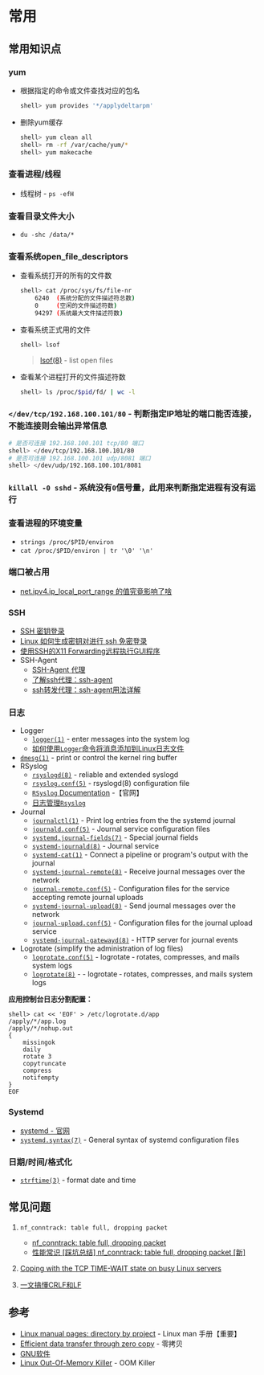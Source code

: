 # 常用

## 常用知识点

### yum

* 根据指定的命令或文件查找对应的包名
    ```bash
    shell> yum provides '*/applydeltarpm'
    ```
* 删除yum缓存
    ```bash
    shell> yum clean all
    shell> rm -rf /var/cache/yum/*
    shell> yum makecache
    ```

### 查看进程/线程

* 线程树 - `ps -efH`

### 查看目录文件大小

* `du -shc /data/*`


### 查看系统open_file_descriptors
    
* 查看系统打开的所有的文件数
    ```bash
    shell> cat /proc/sys/fs/file-nr
        6240  (系统分配的文件描述符总数)
        0     (空闲的文件描述符数)
        94297 (系统最大文件描述符数)
    ```
* 查看系统正式用的文件
    ```bash
    shell> lsof
    ```
  > [lsof(8)](https://man7.org/linux/man-pages/man8/lsof.8.html) - list open files
* 查看某个进程打开的文件描述符数
    ```bash
    shell> ls /proc/$pid/fd/ | wc -l
    ```

### `</dev/tcp/192.168.100.101/80` - 判断指定IP地址的端口能否连接，不能连接则会输出异常信息

```bash
# 是否可连接 192.168.100.101 tcp/80 端口
shell> </dev/tcp/192.168.100.101/80
# 是否可连接 192.168.100.101 udp/8081 端口
shell> </dev/udp/192.168.100.101/8081
```

### `killall -0 sshd` - 系统没有`0`信号量，此用来判断指定进程有没有运行


### 查看进程的环境变量

* `strings /proc/$PID/environ`
* `cat /proc/$PID/environ | tr '\0' '\n'`

### 端口被占用

* [net.ipv4.ip_local_port_range 的值究竟影响了啥](https://mozillazg.com/2019/05/linux-what-net.ipv4.ip_local_port_range-effect-or-mean.html)


### SSH

* [SSH 密钥登录](https://wangdoc.com/ssh/key.html)
* [Linux 如何生成密钥对进行 ssh 免密登录](https://segmentfault.com/a/1190000024575872)
* [使用SSH的X11 Forwarding远程执行GUI程序](https://www.jianshu.com/p/24663f3491fa)
* SSH-Agent
  * [SSH-Agent 代理](https://poison77.com/2020/06/07/ssh-agent/)
  * [了解ssh代理：ssh-agent](https://www.zsythink.net/archives/2407)
  * [ssh转发代理：ssh-agent用法详解](https://www.cnblogs.com/f-ck-need-u/p/10484531.html)

### 日志

* Logger
  * [`logger(1)`](https://man7.org/linux/man-pages/man1/logger.1.html) - enter messages into the system log
  * [如何使用`Logger`命令将消息添加到Linux日志文件](https://www.linuxprobe.com/logger-linux-methods.html)
* [`dmesg(1)`](https://man7.org/linux/man-pages/man1/dmesg.1.html) - print or control the kernel ring buffer
* RSyslog
  * [`rsyslogd(8)`](https://man7.org/linux/man-pages/man8/rsyslogd.8.html) - reliable and extended syslogd
  * [`rsyslog.conf(5)`](https://man7.org/linux/man-pages/man5/rsyslog.conf.5.html) - rsyslogd(8) configuration file
  * [`RSyslog` Documentation](https://www.rsyslog.com/doc/v8-stable/index.html) -【官网】
  * [日志管理`Rsyslog`](https://www.jianshu.com/p/e129ed893362)
* Journal
  * [`journalctl(1)`](https://man7.org/linux/man-pages/man1/journalctl.1.html) - Print log entries from the the systemd journal
  * [`journald.conf(5)`](https://man7.org/linux/man-pages/man5/journald.conf.5.html) - Journal service configuration files
  * [`systemd.journal-fields(7)`](https://man7.org/linux/man-pages/man7/systemd.journal-fields.7.html) - Special journal fields
  * [`systemd-journald(8)`](https://man7.org/linux/man-pages/man8/systemd-journald.8.html) - Journal service
  * [`systemd-cat(1)`](https://man7.org/linux/man-pages/man1/systemd-cat.1.html) - Connect a pipeline or program's output with the journal
  * [`systemd-journal-remote(8)`](https://man7.org/linux/man-pages/man8/systemd-journal-remote.8.html) - Receive journal messages over the network
  * [`journal-remote.conf(5)`](https://man7.org/linux/man-pages/man5/journal-remote.conf.5.html) - Configuration files for the service accepting remote journal uploads
  * [`systemd-journal-upload(8)`](https://man7.org/linux/man-pages/man8/systemd-journal-upload.service.8.html) - Send journal messages over the network
  * [`journal-upload.conf(5)`](https://man7.org/linux/man-pages/man5/journal-upload.conf.5.html) - Configuration files for the journal upload service
  * [`systemd-journal-gatewayd(8)`](https://man7.org/linux/man-pages/man8/systemd-journal-gatewayd.8.html) - HTTP server for journal events
* Logrotate (simplify the administration of log files)
  * [`logrotate.conf(5)`](https://man7.org/linux/man-pages/man5/logrotate.conf.5.html) - logrotate ‐ rotates, compresses, and mails system logs
  * [`logrotate(8)`](https://man7.org/linux/man-pages/man8/logrotate.8.html) -  - logrotate ‐ rotates, compresses, and mails system logs

**应用控制台日志分割配置：**
```shell
shell> cat << 'EOF' > /etc/logrotate.d/app
/apply/*/app.log
/apply/*/nohup.out
{
    missingok
    daily
    rotate 3
    copytruncate
    compress
    notifempty
}
EOF
```

### Systemd

* [systemd - 官网](https://systemd.io/)
* [`systemd.syntax(7)`](https://man7.org/linux/man-pages/man7/systemd.syntax.7.html) - General syntax of systemd configuration files

### 日期/时间/格式化

* [`strftime(3)`](https://man7.org/linux/man-pages/man3/strftime.3.html) - format date and time

## 常见问题

1. `nf_conntrack: table full, dropping packet`
   * [nf_conntrack: table full, dropping packet](https://morganwu277.github.io/2018/05/26/Solve-production-issue-of-nf-conntrack-table-full-dropping-packet/)
   * [性能常识 [踩坑总结] nf_conntrack: table full, dropping packet [新]](https://testerhome.com/topics/15824)

2. [Coping with the TCP TIME-WAIT state on busy Linux servers](https://vincent.bernat.ch/en/blog/2014-tcp-time-wait-state-linux)

3. [一文搞懂CRLF和LF](https://www.mdnice.com/writing/5dcb6caf12db4dcb8a05bfe55dcb044d)

## 参考

* [Linux manual pages: directory by project](https://man7.org/linux/man-pages/dir_by_project.html) - Linux man 手册【重要】
* [Efficient data transfer through zero copy](https://developer.ibm.com/articles/j-zerocopy/) - 零拷贝
* [GNU软件](https://www.gnu.org/software/software.html)
* [Linux Out-Of-Memory Killer](https://rakeshjain-devops.medium.com/linux-out-of-memory-killer-31e477a45759) - OOM Killer



